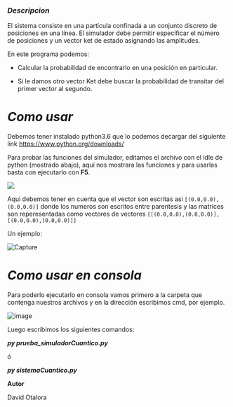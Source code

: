 ### _**Descripcion**_

El sistema consiste en una partícula confinada a un conjunto discreto de posiciones en una línea. El simulador debe permitir especificar el número de posiciones y un vector ket de estado asignando las amplitudes.

En este programa podemos:

-  Calcular la probabilidad de encontrarlo en una posición en particular.

- Si le damos otro vector Ket debe buscar la probabilidad de transitar del primer vector al segundo.

# _**Como usar**_

Debemos tener instalado python3.6 que lo podemos decargar del siguiente link https://www.python.org/downloads/

Para probar las funciones del simulador, editamos el archivo con el idle de python (mostrado abajo), aquí nos mostrara las funciones y para usarlas basta con ejecutarlo con **F5**.

![](https://user-images.githubusercontent.com/46855679/64482604-9f679a00-d1ba-11e9-86bd-570a11bd3c47.JPG)

Aqui debemos tener en cuenta que el vector son escritas asi `[(0.0,0.0),(0.0,0.0)]` donde los numeros son escritos entre parentesis y las matrices son reperesentadas como vectores de vectores `[[(0.0,0.0),(0.0,0.0)],[(0.0,0.0),(0.0,0.0)]]`

Un ejemplo:

![Capture](https://user-images.githubusercontent.com/46855679/67328707-7b001c80-f4df-11e9-82ae-88486e3e4b67.PNG)

# **_Como usar en consola_**

Para poderlo ejecutarlo en consola vamos primero a la carpeta que contenga nuestros archivos y en la dirección escribimos cmd, por ejemplo.

![image](https://user-images.githubusercontent.com/46855679/67328464-16dd5880-f4df-11e9-9e6d-3fad2eb5c5c7.png)

Luego escribimos los siguientes comandos:

**_py prueba_simuladorCuantico.py_**

ó

**_py sistemaCuantico.py_**

**Autor**

David Otalora